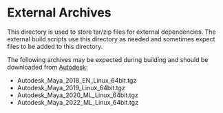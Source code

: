 # External Archives

This directory is used to store tar/zip files for external
dependencies. The external build scripts use this directory as needed
and sometimes expect files to be added to this directory.

The following archives may be expected during building and should be
downloaded from [Autodesk](https://www.autodesk.com/):

- Autodesk_Maya_2018_EN_Linux_64bit.tgz
- Autodesk_Maya_2019_Linux_64bit.tgz
- Autodesk_Maya_2020_ML_Linux_64bit.tgz
- Autodesk_Maya_2022_ML_Linux_64bit.tgz
